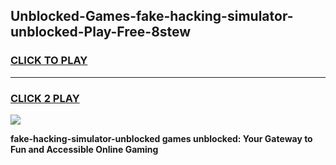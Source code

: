 
## Unblocked-Games-fake-hacking-simulator-unblocked-Play-Free-8stew
<h3>
<a href="https://premium76.site?title=fake-hacking-simulator-unblocked&ref=23A">CLICK TO PLAY</a></h3>
<hr>

<h3>
<a href="https://premium76.site?title=fake-hacking-simulator-unblocked&ref=23A">CLICK 2 PLAY</a>
  
</h3>

<a href="https://premium76.site?title=fake-hacking-simulator-unblocked&ref=23A"><img src="https://clearcache.store/games.png"></a>


**fake-hacking-simulator-unblocked games unblocked: Your Gateway to Fun and Accessible Online Gaming**
